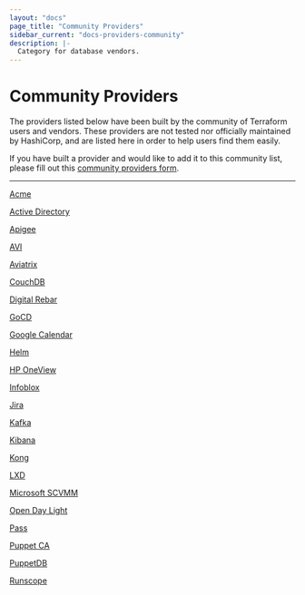 ```yaml
---
layout: "docs"
page_title: "Community Providers"
sidebar_current: "docs-providers-community"
description: |-
  Category for database vendors.
---
```


# Community Providers

The providers listed below have been built by the community of Terraform users
and vendors. These providers are not tested nor officially maintained by
HashiCorp, and are listed here in order to help users find them easily.

If you have built a provider and would like to add it to this community list,
please fill out this [community providers form](https://docs.google.com/forms/d/e/1FAIpQLSeenG02tGEmz7pntIqMKlp5kY53f8AV5u88wJ_H1pJc2CmvKA/viewform?usp=sf_link#responses).

---

[Acme](https://github.com/vancluever/terraform-provider-acme)

[Active Directory](https://github.com/GSLabDev/terraform-provider-ad)

[Apigee](https://github.com/zambien/terraform-provider-apigee)

[AVI](https://github.com/avinetworks/terraform-provider-avi)

[Aviatrix](https://github.com/AviatrixSystems/terraform-provider-aviatrix)

[CouchDB](https://github.com/nicolai86/terraform-provider-couchdb)

[Digital Rebar](https://github.com/rackn/terraform-provider-drp/)

[GoCD](https://github.com/drewsonne/terraform-provider-gocd)

[Google Calendar](https://github.com/sethvargo/terraform-provider-googlecalendar)

[Helm](https://github.com/mcuadros/terraform-provider-helm)

[HP OneView](https://github.com/HewlettPackard/terraform-provider-oneview)

[Infoblox](https://github.com/sky-uk/terraform-provider-infoblox)

[Jira](https://github.com/anubhavmishra/terraform-provider-jira)

[Kafka](https://github.com/Mongey/terraform-provider-kafka)

[Kibana](https://github.com/ewilde/terraform-provider-kibana)

[Kong](https://github.com/kevholditch/terraform-provider-kong)

[LXD](https://github.com/sl1pm4t/terraform-provider-lxd)

[Microsoft SCVMM](https://github.com/GSLabDev/terraform-provider-scvmm)

[Open Day Light](https://github.com/GSLabDev/terraform-provider-odl)

[Pass](https://github.com/camptocamp/terraform-provider-pass)

[Puppet CA](https://github.com/camptocamp/terraform-provider-puppetca)

[PuppetDB](https://github.com/camptocamp/terraform-provider-puppetdb)

[Runscope](https://github.com/ewilde/terraform-provider-runscope)
